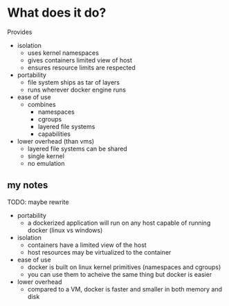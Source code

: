 # What does it do?
Provides
 - isolation
   - uses kernel namespaces
   - gives containers limited view of host
   - ensures resource limits are respected
 - portability
   - file system ships as tar of layers
   - runs wherever docker engine runs
 - ease of use
   - combines 
     - namespaces
     - cgroups
     - layered file systems
     - capabilities
 - lower overhead (than vms)
   - layered file systems can be shared
   - single kernel
   - no emulation


## my notes
TODO: maybe rewrite

 - portability
   - a dockerized application will run on any host capable of running docker (linux vs windows)
 - isolation
   - containers have a limited view of the host
   - host resources may be virtualized to the container
 - ease of use
   - docker is built on linux kernel primitives (namespaces and cgroups)
   - you can use them to acheive the same thing but docker is easier
 - lower overhead
   - compared to a VM, docker is faster and smaller in both memory and disk

